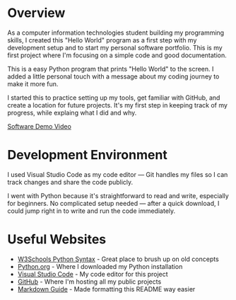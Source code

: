 # Overview

As a computer information technologies student building my programming skills, I created this "Hello World" program as a first step with my development setup and to start my personal software portfolio. This is my first project where I'm focusing on a simple code and good documentation.

This is a easy Python program that prints "Hello World" to the screen. I added a little personal touch with a message about my coding journey to make it more fun.

I started this to practice setting up my tools, get familiar with GitHub, and create a location for future projects. It's my first step in keeping track of my progress, while explaing what I did and why.

[Software Demo Video](https://youtu.be/ePYVf65iY90)

# Development Environment

I used Visual Studio Code as my code editor — Git handles my files so I can track changes and share the code publicly.

I went with Python because it's straightforward to read and write, especially for beginners. No complicated setup needed — after a quick download, I could jump right in to write and run the code immediately.

# Useful Websites

* [W3Schools Python Syntax](https://www.w3schools.com/python/python_syntax.asp) - Great place to brush up on old concepts
* [Python.org](https://www.python.org/downloads/) - Where I downloaded my Python installation
* [Visual Studio Code](https://code.visualstudio.com/) - My code editor for this project
* [GitHub](https://github.com/) - Where I'm hosting all my public projects
* [Markdown Guide](https://www.markdownguide.org/cheat-sheet/) - Made formatting this README way easier
